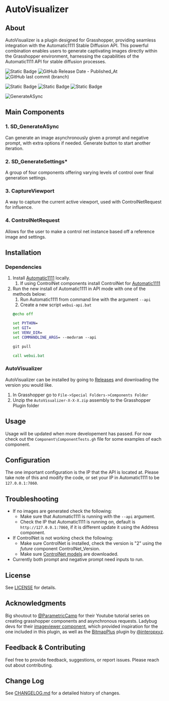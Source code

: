# AutoVisualizer
## About
AutoVisualizer is a plugin designed for Grasshopper, providing seamless integration with the Automatic1111 Stable Diffusion API. This powerful combination enables users to generate captivating images directly within the Grasshopper environment, harnessing the capabilities of the Automatic1111 API for stable diffusion processes.

![Static Badge](https://img.shields.io/badge/Build-v0.2.0-green)
![GitHub Release Date - Published_At](https://img.shields.io/github/release-date/dkeners/AutoVisualizer?label=Last%20release%20date%3A%20)
 ![GitHub last commit (branch)](https://img.shields.io/github/last-commit/dkeners/AutoVisualizer/develop?label=Lastest%20Development:)

 ![Static Badge](https://img.shields.io/badge/-4.8-blue?logo=csharp) ![Static Badge](https://img.shields.io/badge/--%23512BD4?logo=dotnet)
 ![Static Badge](https://img.shields.io/badge/-Rhino%207-black?logo=rhinoceros)

![GenerateASync](https://github.com/dkeners/AutoVisualizer/assets/25158625/89951fc9-8f7e-41d9-ac47-ad569fa40aff)


## Main Components
### 1. SD_GenerateASync
Can generate an image asynchronously given a prompt and negative prompt, with extra options if needed. Generate button to start another iteration.

### 2. SD_GenerateSettings*
A group of four components offering varying levels of control over final generation settings.

### 3. CaptureViewport
A way to capture the current active viewport, used with ControlNetRequest for influence.

### 4. ControlNetRequest
Allows for the user to make a control net instance based off a reference image and settings.

## Installation
### Dependencies
1. Install [Automatic1111](https://github.com/AUTOMATIC1111/stable-diffusion-webui#) locally.
    1. If using ControlNet components install ControlNet for [Automatic1111](https://github.com/Mikubill/sd-webui-controlnet?tab=readme-ov-file#installation)
3. Run the new install of Automatic1111 in API mode with one of the methods below:
    1. Run Automatic1111 from command line with the argument `--api`
    2. Create a new script `webui-api.bat`
      ```webui-api.bat
      @echo off

      set PYTHON=
      set GIT=
      set VENV_DIR=
      set COMMANDLINE_ARGS= --medvram --api

      git pull

      call webui.bat
      ```
### AutoVisualizer
AutoVisualizer can be installed by going to [Releases](https://github.com/dkeners/AutoVisualizer/releases) and downloading the version you would like.
1. In Grasshopper go to `File->Special Folders->Components Folder`
2. Unzip the `AutoVisualizer-X-X-X.zip` assembly to the Grasshopper Plugin folder

## Usage
Usage will be updated when more developement has passed. For now check out the `Component\ComponentTests.gh` file for some examples of each component.

## Configuration
The one important configuration is the IP that the API is located at. Please take note of this and modify  the code, or set your IP in Automatic1111 to be `127.0.0.1:7860`.

## Troubleshooting
- If no images are generated check the following:
  - Make sure that Automatic1111 is running with the `--api` argument.
  - Check the IP that Automatic1111 is running on, default is `http://127.0.0.1:7860`, if it is different update it using the Address component.
- If ControlNet is not working check the following:
  - Make sure ControlNet is installed, check the version is "2" using the *future* component ControlNet_Version.
  - Make sure [ControlNet models](https://huggingface.co/lllyasviel/ControlNet) are downloaded.
- Currently both prompt and negative prompt need inputs to run.

## License
See [LICENSE](LICENSE.txt) for details.

## Acknowledgments
Big shoutout to [@ParametricCamp](https://github.com/ParametricCamp) for their Youtube tutorial series on creating grasshopper components and asynchronous requests.
Ladybug devs for their [imageviewer component](https://docs.ladybug.tools/ladybug-primer/components/4_extra/imageviewer), which provided inspiration for the one included in this plugin, as well as the [BitmapPlus](https://github.com/interopxyz/BitmapPlus) plugin by [@interopxyz](https://github.com/interopxyz).

## Feedback & Contributing
Feel free to provide feedback, suggestions, or report issues. Please reach out about contributing. 

## Change Log
See [CHANGELOG.md](CHANGELOG.md) for a detailed history of changes.
